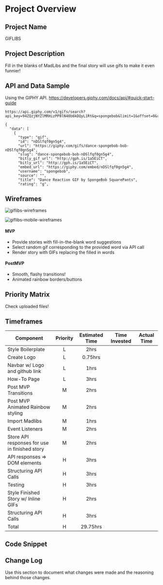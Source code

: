 # Project Overview

## Project Name

GIFLIBS

## Project Description

Fill in the blanks of MadLibs and the final story will use gifs to make it even funnier!

## API and Data Sample

Using the GIPHY API. https://developers.giphy.com/docs/api/#quick-start-guide


```
https://api.giphy.com/v1/gifs/search?api_key=94ZQzjNYZlMRHizPP8lN40b6kDQyL1Rt&q=spongebob&limit=1&offset=0&rating=g&lang=en

{
  "data": [
    {
      "type": "gif",
      "id": "nDSlfqf0gn5g4",
      "url": "https://giphy.com/gifs/dance-spongebob-bob-nDSlfqf0gn5g4",
      "slug": "dance-spongebob-bob-nDSlfqf0gn5g4",
      "bitly_gif_url": "http://gph.is/1a5EiCT",
      "bitly_url": "http://gph.is/1a5EiCT",
      "embed_url": "https://giphy.com/embed/nDSlfqf0gn5g4",
      "username": "spongebob",
      "source": "",
      "title": "Dance Reaction GIF by SpongeBob SquarePants",
      "rating": "g",
```      


## Wireframes

![giflibs-wireframes](https://user-images.githubusercontent.com/36183361/131379158-9050687a-76dc-40de-9023-98325876fb2c.png)

![giflibs-mobile-wireframes](https://user-images.githubusercontent.com/36183361/131379138-afb7b50f-dde2-46ea-9118-b13283a117b2.png)


#### MVP 

- Provide stories with fill-in-the-blank word suggestions
- Select random gif corresponding to the provided word via API call
- Render story with GIFs replacing the filled in words

#### PostMVP  

- Smooth, flashy transitions!
- Animated rainbow borders/buttons

## Priority Matrix

Check uploaded files! 

## Timeframes

| Component | Priority | Estimated Time | Time Invested | Actual Time |
| --- | :---: |  :---: | :---: | :---: |
| Style Boilerplate | L | 2hrs|  |  |
| Create Logo | L | 0.75hrs|  |  |
| Navbar w/ Logo and github link | L | 1hrs|  |  |
| How-To Page | L | 3hrs|  |  |
| Post MVP Transitions | M | 2hrs|  |  |
| Post MVP Animated Rainbow styling | M | 2hrs|  |  |
| Import Madlibs | M | 1hrs|  |  |
| Event Listeners | M | 2hrs|  |  |
| Store API responses for use in finished story | M | 2hrs|  |  |
| API responses => DOM elements | H | 3hrs|  |  |
| Structuring API Calls | H | 3hrs|  |  |
| Testing | H | 3hrs|  |  |
| Style Finished Story w/ Inline GIFs | H | 2hrs|  |  |
| Structuring API Calls | H | 3hrs|  |  |
| Total | H | 29.75hrs|  |  |

## Code Snippet


## Change Log
 Use this section to document what changes were made and the reasoning behind those changes.  
